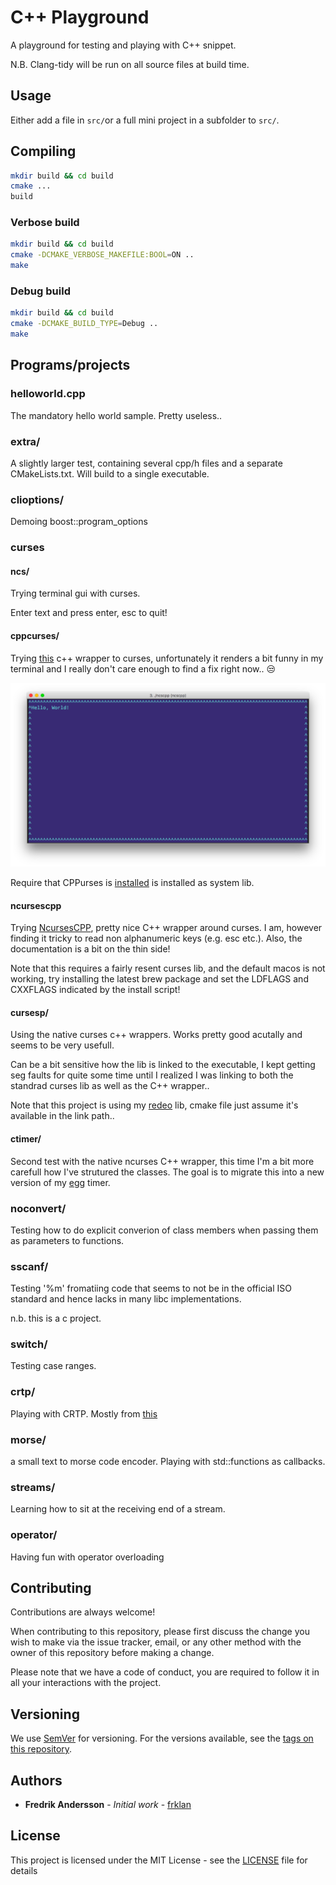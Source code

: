 # C++ Playground

 A playground for testing and playing with C++ snippet.

N.B. Clang-tidy will be run on all source files at build time.

## Usage

Either add a file in ```src/```or a full mini project in a subfolder to ```src/```.

## Compiling

```bash
mkdir build && cd build
cmake ...
build
```

### Verbose build

```bash
mkdir build && cd build
cmake -DCMAKE_VERBOSE_MAKEFILE:BOOL=ON ..
make
```

### Debug build

```bash
mkdir build && cd build
cmake -DCMAKE_BUILD_TYPE=Debug ..
make
```


## Programs/projects

### helloworld.cpp

The mandatory hello world sample. Pretty useless..

### extra/

A slightly larger test, containing several cpp/h files and a separate CMakeLists.txt. Will build to a single executable.

### clioptions/

Demoing boost::program_options

### curses

#### ncs/

Trying terminal gui with curses.

Enter text and press enter, esc to quit!

#### cppcurses/

Trying [this](https://github.com/a-n-t-h-o-n-y/CPPurses) c++ wrapper to curses, unfortunately it renders a bit funny in my terminal and I really don't care enough to find a fix right now.. :unamused:

![Demo](src/cppcurses/cppcurses.png)

Require that CPPurses is [installed](https://github.com/a-n-t-h-o-n-y/CPPurses#build-instructions) is installed as system lib.

#### ncursescpp

Trying [NcursesCPP](https://github.com/Praetonus/Ncursescpp), pretty nice C++ wrapper around curses. I am, however finding it tricky to read non alphanumeric keys (e.g. esc etc.). Also, the documentation is a bit on the thin side!

Note that this requires a fairly resent curses lib, and the default macos is not working, try installing the latest brew package and set the LDFLAGS and CXXFLAGS indicated by the install script!

#### cursesp/

Using the native curses c++ wrappers. Works pretty good acutally and seems to be very usefull.

Can be a bit sensitive how the lib is linked to the executable, I kept getting seg faults for quite some time until I realized I was linking to both the standrad curses lib as well as the C++ wrapper..

Note that this project is using my [redeo](https://github.com/frklan/libredeo) lib, cmake file just assume it's available in the link path..

#### ctimer/

Second test with the native ncurses C++ wrapper, this time I'm a bit more carefull how I've strutured the classes. The goal is to migrate this into a new version of my [egg](https://github.com/frklan/egg) timer.

### noconvert/

Testing how to do explicit converion of class members when passing them as parameters to functions.

### sscanf/

Testing '%m' fromatiing code that seems to not be in the official ISO standard and hence lacks in many libc implementations.

n.b. this is a c project.

### switch/

Testing case ranges.

### crtp/

Playing with CRTP. Mostly from [this](https://gallery.mailchimp.com/9f01739d94fc2e23b2f359cb0/files/e05f9d5a-331e-4b0e-aa47-4c1cddef5282/CRTP.pdf)

### morse/

a small text to morse code encoder. Playing with std::functions as callbacks.

### streams/

Learning how to sit at the receiving end of a stream.

### operator/

Having fun with operator overloading

## Contributing

Contributions are always welcome!

When contributing to this repository, please first discuss the change you wish to make via the issue tracker, email, or any other method with the owner of this repository before making a change.

Please note that we have a code of conduct, you are required to follow it in all your interactions with the project.

## Versioning

We use [SemVer](http://semver.org/) for versioning. For the versions available, see the [tags on this repository](https://github.com/frklan/[TBD]/tags).

## Authors

* **Fredrik Andersson** - *Initial work* - [frklan](https://github.com/frklan)

## License

This project is licensed under the MIT License - see the [LICENSE](LICENSE) file for details
